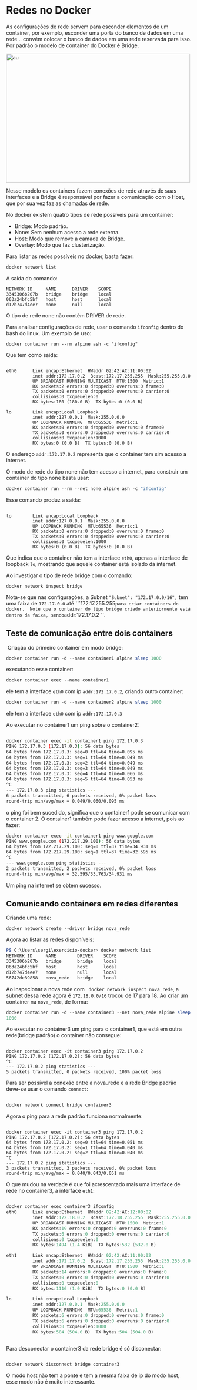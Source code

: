 # Redes no Docker 

 As configurações de rede servem para esconder elementos de um container, por exemplo, esconder uma porta do banco de dados em uma rede... convém colocar o banco de dados em uma rede reservada para isso. Por padrão o modelo de container do Docker é Bridge.

<img src="./img1.jpg" height="350" width="500" alt="au" />

Nesse modelo os containers fazem conexões de rede através de suas interfaces e a Bridge é responsável por fazer a comunicação com o Host, que por sua vez faz as chamadas de rede.

No docker existem quatro tipos de rede possíveis para um container:

<ul>
    <li>Bridge: Modo padrão.</li>
    <li>None: Sem nenhum acesso a rede externa.</li>
    <li>Host: Modo que remove a camada de Bridge.</li>
    <li>Overlay: Modo que faz clusterização.</li>
</ul>

Para listar as redes possíveis no docker, basta fazer:

````powershell
docker network list	
````

A saída do comando:

`````
NETWORK ID     NAME      DRIVER    SCOPE
3345306b207b   bridge    bridge    local
063a24bfc5bf   host      host      local
d12b747d4ee7   none      null      local
`````

O tipo de rede none não contém DRIVER de rede.

Para analisar configurações de rede, usar o comando ``ifconfig`` dentro do bash do linux. Um exemplo de uso:

````
docker container run --rm alpine ash -c "ifconfig" 
````

Que tem como saída:

````shell

eth0      Link encap:Ethernet  HWaddr 02:42:AC:11:00:02  
          inet addr:172.17.0.2  Bcast:172.17.255.255  Mask:255.255.0.0
          UP BROADCAST RUNNING MULTICAST  MTU:1500  Metric:1
          RX packets:2 errors:0 dropped:0 overruns:0 frame:0
          TX packets:0 errors:0 dropped:0 overruns:0 carrier:0
          collisions:0 txqueuelen:0
          RX bytes:180 (180.0 B)  TX bytes:0 (0.0 B)

lo        Link encap:Local Loopback
          inet addr:127.0.0.1  Mask:255.0.0.0
          UP LOOPBACK RUNNING  MTU:65536  Metric:1
          RX packets:0 errors:0 dropped:0 overruns:0 frame:0
          TX packets:0 errors:0 dropped:0 overruns:0 carrier:0
          collisions:0 txqueuelen:1000
          RX bytes:0 (0.0 B)  TX bytes:0 (0.0 B)
````

O endereço ``addr:172.17.0.2`` representa que o container tem sim acesso a internet.

 O modo de rede do tipo none não tem acesso a internet, para construir um container do tipo none basta usar:

````powershell
docker container run --rm --net none alpine ash -c "ifconfig"
````

Esse comando produz a saída:

````

lo        Link encap:Local Loopback  
          inet addr:127.0.0.1  Mask:255.0.0.0
          UP LOOPBACK RUNNING  MTU:65536  Metric:1
          RX packets:0 errors:0 dropped:0 overruns:0 frame:0
          TX packets:0 errors:0 dropped:0 overruns:0 carrier:0
          collisions:0 txqueuelen:1000
          RX bytes:0 (0.0 B)  TX bytes:0 (0.0 B)
````

Que indica que o container não tem a interface ``eth0``, apenas a interface de loopback ``lo``, mostrando que aquele container está isolado da internet.

Ao investigar o tipo de rede bridge com o comando:

````
docker network inspect bridge
````

Nota-se que nas configurações, a Subnet ``"Subnet": "172.17.0.0/16",`` tem uma faixa de ``172.17.0.0`` até ```172.17.255.255`` para criar containers do docker.  Note que o container do tipo bridge criado anteriormente está dentro da faixa, sendo ``addr:172.17.0.2 ``.



## Teste de comunicação entre dois containers

​	Criação do primeiro container em modo bridge:

````powershell
docker container run -d --name container1 alpine sleep 1000
````

executando esse container:

````powershell
docker container exec --name container1
````

ele tem a interface ``eth0`` com ip ``addr:172.17.0.2``, criando outro container:

``````powershell
docker container run -d --name container2 alpine sleep 1000
``````

ele tem a interface ``eth0`` com ip ``addr:172.17.0.3``

Ao executar no container1 um ping sobre o container2:

````bash

docker container exec -it container1 ping 172.17.0.3 
PING 172.17.0.3 (172.17.0.3): 56 data bytes
64 bytes from 172.17.0.3: seq=0 ttl=64 time=0.095 ms
64 bytes from 172.17.0.3: seq=1 ttl=64 time=0.049 ms
64 bytes from 172.17.0.3: seq=2 ttl=64 time=0.049 ms
64 bytes from 172.17.0.3: seq=3 ttl=64 time=0.049 ms
64 bytes from 172.17.0.3: seq=4 ttl=64 time=0.066 ms
64 bytes from 172.17.0.3: seq=5 ttl=64 time=0.053 ms
^C
--- 172.17.0.3 ping statistics ---
6 packets transmitted, 6 packets received, 0% packet loss
round-trip min/avg/max = 0.049/0.060/0.095 ms

````

 o ping foi bem sucedido, significa que o container1 pode se comunicar com o container 2. O container1 também pode fazer acesso a internet, pois ao fazer:

````bash
docker container exec -it container1 ping www.google.com 
PING www.google.com (172.217.29.100): 56 data bytes
64 bytes from 172.217.29.100: seq=0 ttl=37 time=34.931 ms
64 bytes from 172.217.29.100: seq=1 ttl=37 time=32.595 ms
^C
--- www.google.com ping statistics ---
2 packets transmitted, 2 packets received, 0% packet loss
round-trip min/avg/max = 32.595/33.763/34.931 ms
````

Um ping na internet se obtem sucesso. 

## Comunicando containers em redes diferentes

Criando uma rede:

````
docker network create --driver bridge nova_rede
````

Agora ao listar as redes disponíveis:

````powershell
PS C:\Users\sergi\exercicio-docker> docker network list
NETWORK ID     NAME        DRIVER    SCOPE
3345306b207b   bridge      bridge    local
063a24bfc5bf   host        host      local
d12b747d4ee7   none        null      local
56742de89858   nova_rede   bridge    local
````

Ao inspecionar a nova rede com `` docker network inspect nova_rede``,  a subnet dessa rede agora é ``172.18.0.0/16`` trocou de 17 para 18. Ao criar um container na ``nova_rede``, de forma:

````powershell
docker container run -d --name container3 --net nova_rede alpine sleep 
1000
````

Ao executar no container3 um ping para o container1, que está em outra rede(bridge padrão) o container não consegue:

````

docker container exec -it container3 ping 172.17.0.2
PING 172.17.0.2 (172.17.0.2): 56 data bytes
^C
--- 172.17.0.2 ping statistics ---
5 packets transmitted, 0 packets received, 100% packet loss
````

Para ser possível a conexão entre a nova_rede e a rede Bridge padrão deve-se usar o comando ``connect``:

````powershell

docker network connect bridge container3
````

Agora o ping para a rede padrão funciona normalmente:

````

docker container exec -it container3 ping 172.17.0.2
PING 172.17.0.2 (172.17.0.2): 56 data bytes
64 bytes from 172.17.0.2: seq=0 ttl=64 time=0.051 ms
64 bytes from 172.17.0.2: seq=1 ttl=64 time=0.040 ms
64 bytes from 172.17.0.2: seq=2 ttl=64 time=0.040 ms
^C
--- 172.17.0.2 ping statistics ---
3 packets transmitted, 3 packets received, 0% packet loss
round-trip min/avg/max = 0.040/0.043/0.051 ms
````

O que mudou na verdade é que foi acrescentado mais uma  interface de rede no container3, a interface ``eth1``:

````powershell

docker container exec container3 ifconfig
eth0      Link encap:Ethernet  HWaddr 02:42:AC:12:00:02
          inet addr:172.18.0.2  Bcast:172.18.255.255  Mask:255.255.0.0
          UP BROADCAST RUNNING MULTICAST  MTU:1500  Metric:1
          RX packets:19 errors:0 dropped:0 overruns:0 frame:0
          TX packets:6 errors:0 dropped:0 overruns:0 carrier:0        
          collisions:0 txqueuelen:0
          RX bytes:1494 (1.4 KiB)  TX bytes:532 (532.0 B)

eth1      Link encap:Ethernet  HWaddr 02:42:AC:11:00:02
          inet addr:172.17.0.2  Bcast:172.17.255.255  Mask:255.255.0.0
          UP BROADCAST RUNNING MULTICAST  MTU:1500  Metric:1
          RX packets:14 errors:0 dropped:0 overruns:0 frame:0
          TX packets:0 errors:0 dropped:0 overruns:0 carrier:0
          collisions:0 txqueuelen:0
          RX bytes:1116 (1.0 KiB)  TX bytes:0 (0.0 B)

lo        Link encap:Local Loopback
          inet addr:127.0.0.1  Mask:255.0.0.0
          UP LOOPBACK RUNNING  MTU:65536  Metric:1
          RX packets:6 errors:0 dropped:0 overruns:0 frame:0
          TX packets:6 errors:0 dropped:0 overruns:0 carrier:0
          collisions:0 txqueuelen:1000
          RX bytes:504 (504.0 B)  TX bytes:504 (504.0 B)
      
````

Para desconectar o container3 da rede bridge é só disconectar:

````

docker network disconnect bridge container3
````

O modo host não tem a ponte e tem a mesma faixa de ip do modo host, esse modo não é muito interessante.



